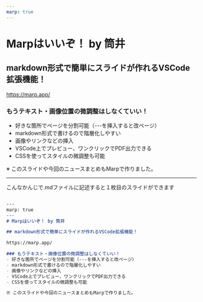 ```yaml
---
marp: true
---
```

# Marpはいいぞ！ by 筒井

## markdown形式で簡単にスライドが作れるVSCode拡張機能！

https://marp.app/

### もうテキスト・画像位置の微調整はしなくていい！
- 好きな箇所でページを分割可能（---を挿入すると改ページ）
- markdown形式で書けるので階層化しやすい
- 画像やリンクなどの挿入
- VSCode上でプレビュー、ワンクリックでPDF出力できる
- CSSを使ってスタイルの微調整も可能

※ このスライドや今回のニュースまとめもMarpで作りました。

---

こんなかんじで.mdファイルに記述すると１枚目のスライドができます

```markdown

---
marp: true
---
# Marpはいいぞ！ by 筒井

## markdown形式で簡単にスライドが作れるVSCode拡張機能！

https://marp.app/

### もうテキスト・画像位置の微調整はしなくていい！
- 好きな箇所でページを分割可能（---を挿入すると改ページ）
- markdown形式で書けるので階層化しやすい
- 画像やリンクなどの挿入
- VSCode上でプレビュー、ワンクリックでPDF出力できる
- CSSを使ってスタイルの微調整も可能

※ このスライドや今回のニュースまとめもMarpで作りました。

```

